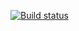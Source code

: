 [![Build status](https://ci.appveyor.com/api/projects/status/jlln6xwbrcafp43j?svg=true)](https://ci.appveyor.com/project/Valeriya908/aqa-2-4-1)
